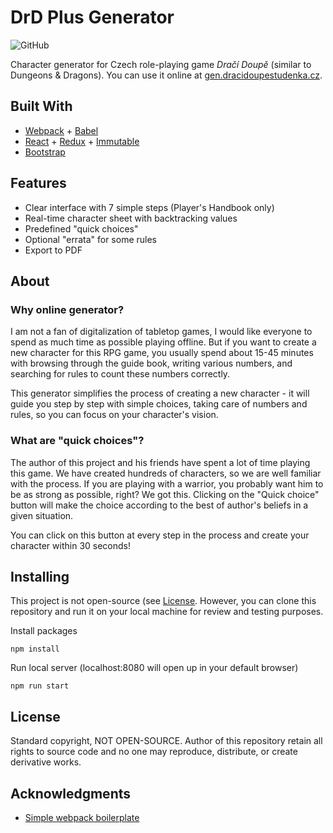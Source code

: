 # DrD Plus Generator

![GitHub](https://img.shields.io/github/license/BobesCZ/drd-plus-generator)

Character generator for Czech role-playing game *Dračí Doupě* (similar to Dungeons & Dragons).
You can use it online at [gen.dracidoupestudenka.cz](http://gen.dracidoupestudenka.cz).

## Built With

* [Webpack](https://webpack.js.org/) + [Babel](https://babeljs.io/)
* [React](https://reactjs.org/) + [Redux](https://redux.js.org/introduction/getting-started) + [Immutable](https://immutable-js.github.io/immutable-js/)
* [Bootstrap](https://getbootstrap.com/)

## Features

* Clear interface with 7 simple steps (Player's Handbook only)
* Real-time character sheet with backtracking values
* Predefined "quick choices"
* Optional "errata" for some rules
* Export to PDF

## About

### Why online generator?

I am not a fan of digitalization of tabletop games, I would like everyone to spend as much time as possible playing offline. But if you want to create a new character for this RPG game, you usually spend about 15-45 minutes with browsing through the guide book, writing various numbers, and searching for rules to count these numbers correctly.

This generator simplifies the process of creating a new character - it will guide you step by step with simple choices, taking care of numbers and rules, so you can focus on your character's vision.

### What are "quick choices"?

The author of this project and his friends have spent a lot of time playing this game. We have created hundreds of characters, so we are well familiar with the process. If you are playing with a warrior, you probably want him to be as strong as possible, right? We got this. Clicking on the "Quick choice" button will make the choice according to the best of author's beliefs in a given situation.

You can click on this button at every step in the process and create your character within  30 seconds!

## Installing

This project is not open-source (see [License](#License). However, you can clone this repository and run it on your local machine for review and testing purposes.

Install packages

```
npm install
```

Run local server (localhost:8080 will open up in your default browser)

```
npm run start
```

## License

Standard copyright, NOT OPEN-SOURCE. Author of this repository retain all rights to source code and no one may reproduce, distribute, or create derivative works.

## Acknowledgments

* [Simple webpack boilerplate](https://github.com/pinglinh/simple_webpack_boilerplate/)

